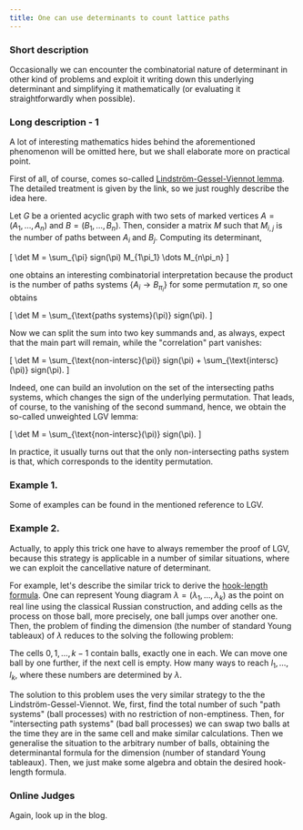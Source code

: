 ```yaml
---
title: One can use determinants to count lattice paths
---
```


### Short description

Occasionally we can encounter the combinatorial nature of determinant in other kind of problems and exploit it writing down this underlying determinant and simplifying it mathematically (or evaluating it straightforwardly when possible).

### Long description - 1

A lot of interesting mathematics hides behind the aforementioned phenomenon will be omitted here, but we shall elaborate more on practical point.

First of all, of course, comes so-called [Lindström-Gessel-Viennot lemma](https://codeforces.com/blog/entry/108395). The detailed treatment is given by the link, so we just roughly describe the idea here.

Let $G$ be a oriented acyclic graph with two sets of marked vertices $A=(A_1,\dots,A_n)$ and $B=(B_1,\dots,B_n)$. Then, consider a matrix $M$ such that $M_{i,j}$ is the number of paths between $A_i$ and $B_j$. Computing its determinant,

\[
\det M = \sum_{\pi} sign(\pi) M_{1\pi_1} \dots M_{n\pi_n}
\]

one obtains an interesting combinatorial interpretation because the product is the number of paths systems $\{A_i\to B_{\pi_i}\}$ for some permutation $\pi$, so one obtains

\[
	\det M = \sum_{\text{paths systems}(\pi)} sign(\pi).
\]

Now we can split the sum into two key summands and, as always, expect that the main part will remain, while the "correlation" part vanishes:

\[
	\det M = \sum_{\text{non-intersc}(\pi)} sign(\pi) + \sum_{\text{intersc}(\pi)} sign(\pi).
\]

Indeed, one can build an involution on the set of the intersecting paths systems, which changes the sign of the underlying permutation. That leads, of course, to the vanishing of the second summand, hence, we obtain the so-called unweighted LGV lemma:

\[
	\det M = \sum_{\text{non-intersc}(\pi)} sign(\pi).
\]

In practice, it usually turns out that the only non-intersecting paths system is that, which corresponds to the identity permutation.

### Example 1.

Some of examples can be found in the mentioned reference to LGV.

### Example 2. 

Actually, to apply this trick one have to always remember the proof of LGV, because this strategy is applicable in a number of similar situations, where we can exploit the cancellative nature of determinant.

For example, let's describe the similar trick to derive the [hook-length formula](https://en.wikipedia.org/wiki/Hook_length_formula). One can represent Young diagram $\lambda= (\lambda_1,\dots,\lambda_k)$ as the point on real line using the classical Russian construction, and adding cells as the process on those ball, more precisely, one ball jumps over another one. Then, the problem of finding the dimension (the number of standard Young tableaux) of $\lambda$ reduces to the solving the following problem:

The cells $0, 1, \dots, k-1$ contain balls, exactly one in each. We can move one ball by one further, if the next cell is empty. How many ways to reach $l_1, \dots, l_k$, where these numbers are determined by $\lambda$. 

The solution to this problem uses the very similar strategy to the the Lindström-Gessel-Viennot. We, first, find the total number of such "path systems" (ball processes) with no restriction of non-emptiness. Then, for "intersecting path systems" (bad ball processes) we can swap two balls at the time they are in the same cell and make similar calculations. Then we generalise the situation to the arbitrary number of balls, obtaining the determinantal formula for the dimension (number of standard Young tableaux). Then, we just make some algebra and obtain the desired hook-length formula. 

### Online Judges

Again, look up in the blog. 
